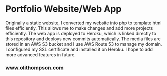 # Portfolio Website/Web App

Originally a static website, I converted my website into php to template html files efficiently. This allows me to make changes and add more projects efficiently. The web app is deployed to Heroku, which is linked directly to this repository and deploys new commits automatically. The media files are stored in an AWS S3 bucket and I use AWS Route 53 to manage my domain. I configured my SSL certificate and installed it on Heroku. I hope to add more advanced features in future.

### www.olithompson.com
